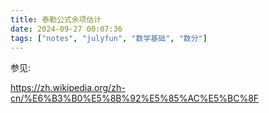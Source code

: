```yaml
---
title: 泰勒公式余项估计
date: 2024-09-27 00:07:36
tags: ["notes", "julyfun", "数学基础", "数分"]
---
```

参见:

https://zh.wikipedia.org/zh-cn/%E6%B3%B0%E5%8B%92%E5%85%AC%E5%BC%8F
